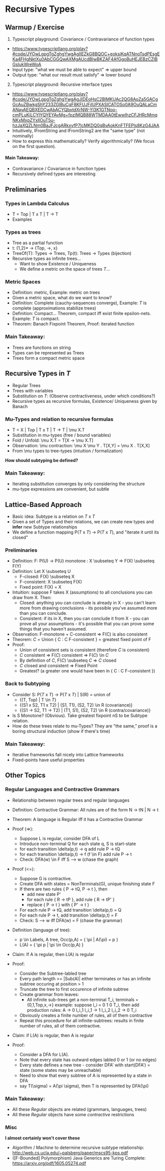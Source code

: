 # Recursive Types

## Warmup / Exercise

1. Typescript playground: Covariance / Contravariance of function types
  * https://www.typescriptlang.org/play?#code/JYOwLgpgTgZghgYwgAgIIEZkG8BQOC+eoksiKqATNnoTsdPEsgEKa4FHgNktXu0AbCGGQwAXMgAUcdBIwBKZAF4AfGgoBuHEJEBzCZIBGslukWreWoA
  * Input type: "what we must be able to expect" => upper bound
  * Output type: "what our result must satisfy" => lower bound

2. Typescript playground: Recursive interface types
  * https://www.typescriptlang.org/play?#code/JYOwLgpgTgZghgYwgAgJIDEoHsC2BlMKUAc2QG8AoZa5GACgGcAuZBwkgShY233ZGIBuCgF8KFUJFiIUPXASICATOSo0A9OuQALaCmANayAEQBXEDCwAbACYQbxtdXrNW-Yl3K1GTNoo-cmPLuKiLCYlYQYEYAvMg+fpzIMQB88WTMDAA0tEwwIhzCFJHRcMmqNKxMxpZYxllOuT5u-hzJaXQZLNm0BaJFJcgARkxyfP7lcMKDQ0qBvAokKnFTFEPls8KzG4JAA
  * Intuitively, IFromString and IFromString2 are the "same type" (not
      nominally)
  * How to express this mathematically?  Verify algorithmically? (We focus on
      the first question).

#### Main Takeaway:
* Contravariance / Covariance in function types
* Recursively defined types are interesting

## Preliminaries
### Types in Lambda Calculus
* T = Top | T x T | T -> T
* Examples

### Types as trees
* Tree as a partial function
* t: {1,2}\* -> {Top, ->, x}
* TreeOf(T): Types -> Trees, Tp(t): Trees -> Types (bijection)
* Recursive types as infinite trees...
  * Want to show Existence / Uniqueness
  * We define a metric on the space of trees _T_...

### Metric Spaces
* Definition: metric, Example: metric on trees
* Given a metric space, what do we want to know?
* Definition: Complete (cauchy-sequences converge), Example: _T_ is complete
  (approximations stabilize trees)
* Definition: Compact... Theorem, compact iff exist finite epsilon-nets.
  Example: _T_ is compact.
* Theorem: Banach Fixpoint Theorem, Proof: iterated function

### Main Takeaway:
* Trees are functions on string
* Types can be represented as Trees
* Trees form a compact metric space

## Recursive Types in _T_
* Regular Trees
* Trees with variables
* Substitution on _T_: (Observe contractiveness, under which conditions?)
* Recursive types as recursive formulas, Existence/ Uniqueness given by Banach

### Mu-Types and relation to recursive formulas
* T = X | Top | T x T | T -> T | \mu X.T
* Substitution in mu-types (free / bound variables)
* Fold / Unfold: \mu X.T = T[X -> \mu X.T]
* Observation: \mu contraction: \mu X \mu Y . T[X,Y] = \mu X . T[X,X]
* From \mu types to tree-types (intuition / formalization)

**How should subtyping be defined?**

### Main Takeaway:
* Iterating substitution converges by only considering the structure
* mu-type expressions are convenient, but subtle

## Lattice-Based Approach
* Basic idea: Subtype is a relation on _T_ x _T_
* Given a set of Types and their relations, we can create new types and
  **infer** new Subtype relationships
* We define a function mapping P(_T_ x _T_) -> P(_T_ x _T_), and "iterate it
  until its closed"

### Preliminaries
* Definition: F: P(U) -> P(U) monotone : X \subseteq Y => F(X) \subseteq F(Y)
* Definition: Let X \subseteq U
  * F-closed: F(X) \subseteq X
  * F-consistent: X \subseteq F(X)
  * Fixed point: F(X) = X
* Intuition: suppose F takes X (assumptions) to all conclusions you can draw
  from X.  Then:
  * Closed: anything you can conclude is already in X - you can't learn more
      from drawing conclusions - its possible you've assumed more than you can
      conclude.
  * Consistent: if its in X, then you can conclude it from X - you can prove
      all your assumptions - it's possible that you can prove some things that
      you haven't assumed.
* Observation: F-monotone + C-consistent => F(C) is also consistent
* Theorem: _C_ = Union { C : C F-consistent } = greatest fixed point of F
* Proof:
  * Union of consistent sets is consistent (therefore _C_ is consistent)
  * _C_ consistent => F(_C_) consistent => F(_C_) \in _C_ 
  * By definition of _C_, F(_C_) \subseteq _C_ => _C_ closed
  * _C_ closed and consistent => Fixed Point
  * Greatest? (a greater one would have been in { C : C F-consistent })

### Back to Subtyping
* Consider S: P(_T_ x _T_) -> P(_T_ x _T_) | S(R) = union of
  * {(T, Top) | T \in _T_}
  * {(S1 x S2, T1 x T2) | (S1, T1), (S2, T2) \in R (covariance)}
  * {(S1 -> S2, T1 -> T2) | (T1, S1), (S2, T2) \in R (contra/covariance)}
* Is S Monotone? (Obvious).  Take greatest fixpoint nS to be Subtype relation.
* How do these trees relate to mu-Types?  They are "the same," proof is a
  boring structural induction (show if there's time)

### Main Takeaway:
* Iterative frameworks fall nicely into Lattice frameworks
* Fixed-points have useful properties

## Other Topics
### Regular Languages and Contractive Grammars
* Relationship between regular trees and regular languages

* Definition: Contractive Grammar: All rules are of the form N -> tN | N -> t

* Theorem: A language is Regular iff it has a Contractive Grammar
* Proof (=>):
  * Suppose L is regular, consider DFA of L
  * Introduce non-terminal Q for each state q, S is start-state
  * for each transition \delta(p,t) -> q add rule P -> tQ
  * for each transition \delta(p,t) -> f (f \in F) add rule P -> t
  * Check: DFA(w) \in F iff S --> w (chase the graph)
* Proof (<=):
  * Suppose G is contractive.
  * Create DFA with states = NonTerminals(G), unique finishing state F
  * If there are two rules { P -> tQ, P -> t }, then
    * add new state P'
    * for each rule { R -> tP }, add rule { R -> tP' }
    * replace { P -> t } with { P' -> t }
  * For each rule P -> tQ, add transition \delta(p,t) = Q
  * For each rule P -> t, add transition \delta(p,t) = F
  * Check: S --> w iff DFA(w) = F (chase the grammar)

* Definition (language of tree):
  * p \in Labels, A tree, Occ(p,A) = { \pi | A(\pi) = p }
  * L(A) = { \pi p | \pi \in Occ(p,A) }

* Claim: If A is regular, then L(A) is regular
* Proof:
  * Consider the Subtree-labled tree
  * Every path length >= |Sub(A)| either terminates or has an infinite
      subtree occuring at position > 1
  * Truncate the tree to first occurence of infinite subtree
  * Create grammar from leaves:
    * All infinite sub-trees get a non-terminal T_i, terminals = {0,1,Top,x,->}
      example: suppose l_i = 0 1 0 T_i, then add production rules:
       A     -> 0 l_i_1
       l_i_1 -> 1 l_i_2
       l_i_2 -> 0 T_i
  * Obviously creates a finite number of rules, all of them contractive
  * Repeat this procedure for all infinite-subtrees: results in finite number
      of rules, all of them contractive.

* Claim: if L(A) is regular, then A is regular
* Proof:
  * Consider a DFA for L(A).
  * Note that every state has outward edges labled 0 or 1 (or no edges)
  * Every state defines a new tree - consider DFA' with start(DFA') = state
      (some states may be unreachable)
  * Need to show that every subtree of A is represented by a state in DFA
  * say T(\sigma) = A(\pi \sigma), then T is represented by DFA(\pi)

### Main Takeaway:
* All these *Regular* objects are related (grammars, languages, trees)
* All these *Regular* objects have some *contractive* restrictions

### Misc
**I almost certainly won't cover these**
* Algorithm / Machine to determine recursive subtype relationship: http://web.cs.ucla.edu/~palsberg/paper/mscs95-kps.pdf
* ([F-Bounded] Polymorphism) Java Generics are Turing Complete: https://arxiv.org/pdf/1605.05274.pdf
